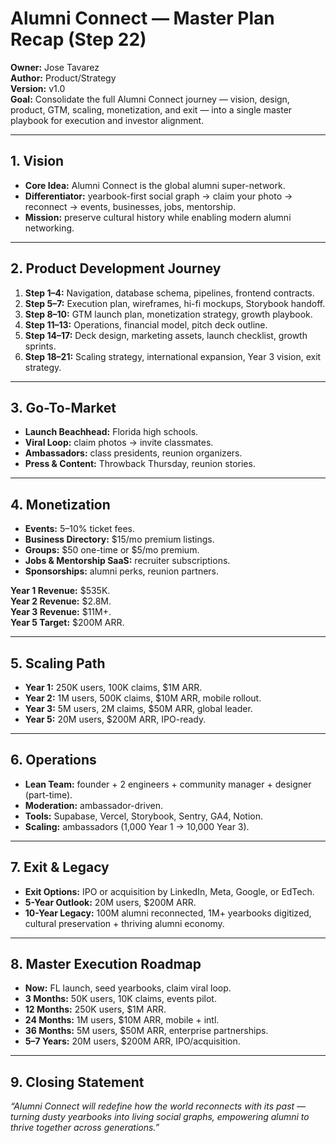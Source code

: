 # Alumni Connect — Master Plan Recap (Step 22)

**Owner:** Jose Tavarez  
**Author:** Product/Strategy  
**Version:** v1.0  
**Goal:** Consolidate the full Alumni Connect journey — vision, design, product, GTM, scaling, monetization, and exit — into a single master playbook for execution and investor alignment.

---

## 1. Vision
- **Core Idea:** Alumni Connect is the global alumni super-network.
- **Differentiator:** yearbook-first social graph → claim your photo → reconnect → events, businesses, jobs, mentorship.
- **Mission:** preserve cultural history while enabling modern alumni networking.

---

## 2. Product Development Journey
1. **Step 1–4:** Navigation, database schema, pipelines, frontend contracts.
2. **Step 5–7:** Execution plan, wireframes, hi-fi mockups, Storybook handoff.
3. **Step 8–10:** GTM launch plan, monetization strategy, growth playbook.
4. **Step 11–13:** Operations, financial model, pitch deck outline.
5. **Step 14–17:** Deck design, marketing assets, launch checklist, growth sprints.
6. **Step 18–21:** Scaling strategy, international expansion, Year 3 vision, exit strategy.

---

## 3. Go-To-Market
- **Launch Beachhead:** Florida high schools.
- **Viral Loop:** claim photos → invite classmates.
- **Ambassadors:** class presidents, reunion organizers.
- **Press & Content:** Throwback Thursday, reunion stories.

---

## 4. Monetization
- **Events:** 5–10% ticket fees.
- **Business Directory:** $15/mo premium listings.
- **Groups:** $50 one-time or $5/mo premium.
- **Jobs & Mentorship SaaS:** recruiter subscriptions.
- **Sponsorships:** alumni perks, reunion partners.

**Year 1 Revenue:** $535K.  
**Year 2 Revenue:** $2.8M.  
**Year 3 Revenue:** $11M+.  
**Year 5 Target:** $200M ARR.

---

## 5. Scaling Path
- **Year 1:** 250K users, 100K claims, $1M ARR.
- **Year 2:** 1M users, 500K claims, $10M ARR, mobile rollout.
- **Year 3:** 5M users, 2M claims, $50M ARR, global leader.
- **Year 5:** 20M users, $200M ARR, IPO-ready.

---

## 6. Operations
- **Lean Team:** founder + 2 engineers + community manager + designer (part-time).
- **Moderation:** ambassador-driven.
- **Tools:** Supabase, Vercel, Storybook, Sentry, GA4, Notion.
- **Scaling:** ambassadors (1,000 Year 1 → 10,000 Year 3).

---

## 7. Exit & Legacy
- **Exit Options:** IPO or acquisition by LinkedIn, Meta, Google, or EdTech.
- **5-Year Outlook:** 20M users, $200M ARR.
- **10-Year Legacy:** 100M alumni reconnected, 1M+ yearbooks digitized, cultural preservation + thriving alumni economy.

---

## 8. Master Execution Roadmap
- **Now:** FL launch, seed yearbooks, claim viral loop.
- **3 Months:** 50K users, 10K claims, events pilot.
- **12 Months:** 250K users, $1M ARR.
- **24 Months:** 1M users, $10M ARR, mobile + intl.
- **36 Months:** 5M users, $50M ARR, enterprise partnerships.
- **5–7 Years:** 20M users, $200M ARR, IPO/acquisition.

---

## 9. Closing Statement
*“Alumni Connect will redefine how the world reconnects with its past — turning dusty yearbooks into living social graphs, empowering alumni to thrive together across generations.”*

